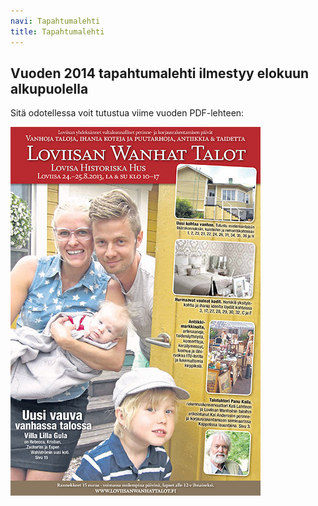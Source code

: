 ```yaml
---
navi: Tapahtumalehti
title: Tapahtumalehti
---
```


Vuoden 2014 tapahtumalehti ilmestyy elokuun alkupuolella
-----

Sitä odotellessa voit tutustua viime vuoden PDF-lehteen:

[![](messulehti.jpg)](LWT-messulehti-edellinen.pdf)

